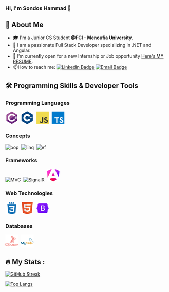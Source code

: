 ### Hi, I'm Sondos Hammad 👋

## 🚀 About Me
 
- 🎓 I'm a Junior CS Student **@FCI - Menoufia University**.
- :telescope: I am a passionate Full Stack Developer specializing in .NET and Angular.
- 📂 I’m currently open for a new Internship or Job opportunity [Here's MY RESUME](https://drive.google.com/drive/folders/1ncc5vN8ps_gEvcjhWgVf5fWP3x7plpvs?usp=sharing).
- :mailbox:How to reach me: [![Linkedin Badge](https://img.shields.io/badge/-kakbar-blue?style=flat&logo=Linkedin&logoColor=white)](https://www.linkedin.com/in/sondos-hammad)  [![Email Badge](https://img.shields.io/badge/Email-red?style=flat&logo=gmail&logoColor=white)](mailto:sondoshammad2002@gmail.com)

## 🛠 Programming Skills & Developer Tools
### Programming Languages
<img src="https://github.com/devicons/devicon/blob/master/icons/csharp/csharp-original.svg" title="csharp" alt="csharp" width="40" height="40"/>&nbsp;
<img src="https://github.com/devicons/devicon/blob/master/icons/cplusplus/cplusplus-plain.svg" title="cplusplus" alt="cplusplus" width="40" height="40"/>&nbsp;
<img src="https://github.com/devicons/devicon/blob/master/icons/javascript/javascript-original.svg" title="JavaScript" alt="JavaScript" width="40" height="40"/>&nbsp;
<img src="https://github.com/devicons/devicon/blob/master/icons/typescript/typescript-original.svg" title="typeScript" alt="typeScript" width="40" height="40"/>&nbsp;

### Concepts
  <img src="https://th.bing.com/th/id/OIP.n1XwEEP5Ev6EbXJnB-4HGwHaHa?rs=1&pid=ImgDetMain" title="oop" alt="oop" width="40" height="40"/>&nbsp;
  <img src="https://th.bing.com/th/id/OIP.kFxlVSqn5USVEqDj6nXbUAAAAA?rs=1&pid=ImgDetMain" title="linq" alt="linq" width="40" height="40"/>&nbsp;
<img src="https://th.bing.com/th/id/R.59308815330e2d8da9133b2c18562f87?rik=CyBlCw%2fdaGn6PA&pid=ImgRaw&r=0" title="ef" alt="ef" width="40" height="40"/>&nbsp;


### Frameworks
<img src="https://www.csharp411.com/wp-content/uploads/2023/05/MVC-Logo-1.jpg" title="MVC" alt="MVC" width="40" height="40"/>&nbsp;
<img src="https://dignitas.digital/wp-content/uploads/2022/01/SignalR.jpg" title="SignalR" alt="SignalR" width="40" height="40"/>&nbsp;
<img src="https://github.com/devicons/devicon/blob/master/icons/angular/angular-original.svg"  title="angular" alt="angular" width="40" height="40"/>&nbsp;
 
### Web Technologies
  <img src="https://github.com/devicons/devicon/blob/master/icons/css3/css3-plain-wordmark.svg"  title="CSS3" alt="CSS" width="40" height="40"/>&nbsp;
  <img src="https://github.com/devicons/devicon/blob/master/icons/html5/html5-original.svg" title="HTML5" alt="HTML" width="40" height="40"/>&nbsp;
  <img src="https://github.com/devicons/devicon/blob/master/icons/bootstrap/bootstrap-original.svg" title="bootstrap" alt="bootstrap" width="40" height="40"/>&nbsp;
 
### Databases
<img src="https://github.com/devicons/devicon/blob/master/icons/microsoftsqlserver/microsoftsqlserver-plain-wordmark.svg" title="microsoftsqlserver"  alt="microsoftsqlserver" width="40" height="40"/>&nbsp;
<img src="https://github.com/devicons/devicon/blob/master/icons/mysql/mysql-original-wordmark.svg" title="MySQL"  alt="MySQL" width="40" height="40"/>&nbsp;

## :fire: My Stats :
[![GitHub Streak](http://github-readme-streak-stats.herokuapp.com?user=Sondos-Sabry&theme=dark&background=000000&width=200&height=200)](https://git.io/streak-stats)

[![Top Langs](https://github-readme-stats.vercel.app/api/top-langs/?username=Sondos-Sabry&layout=compact&theme=vision-friendly-dark&width=400&height=200)](https://github.com/anuraghazra/github-readme-stats)
